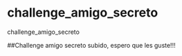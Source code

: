 # challenge_amigo_secreto
challenge_amigo_secreto


##Challenge amigo secreto subido, espero que les guste!!!
